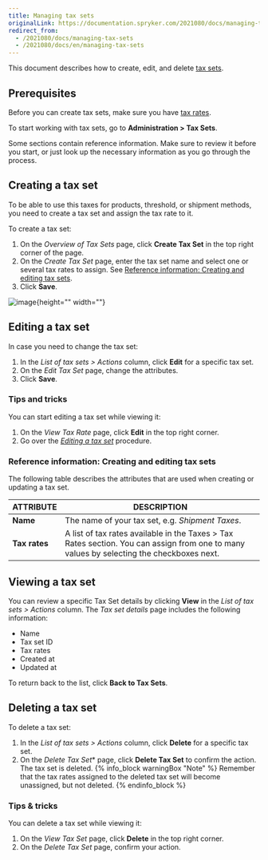 ```yaml
---
title: Managing tax sets
originalLink: https://documentation.spryker.com/2021080/docs/managing-tax-sets
redirect_from:
  - /2021080/docs/managing-tax-sets
  - /2021080/docs/en/managing-tax-sets
---
```


This document describes how to create, edit, and delete [tax sets](https://documentation.spryker.com/docs/tax).

## Prerequisites
Before you can create tax sets, make sure you have [tax rates](https://documentation.spryker.com/docs/managing-tax-rates).  

To start working with tax sets, go to **Administration > Tax Sets**.

Some sections contain reference information. Make sure to review it before you start, or just look up the necessary information as you go through the process.

## Creating a tax set
To be able to use this taxes for products, threshold, or shipment methods, you need to create a tax set and assign the tax rate to it.

To create a tax set:
1. On the *Overview of Tax Sets* page, click **Create Tax Set** in the top right corner of the page.
2. On the *Create Tax Set* page, enter the tax set name and select one or several tax rates to assign. See [Reference information: Creating and editing tax sets](#reference-information--creating-and-editing-tax-sets).
3. Click **Save**.

![image](https://spryker.s3.eu-central-1.amazonaws.com/docs/User+Guides/Back+Office+User+Guides/Taxes/Managing+Tax+Rates/create-tax-set.png){height="" width=""}


## Editing a tax set
In case you need to change the tax set: 
1. In the *List of tax sets > Actions* column, click **Edit** for a specific tax set.
2. On the *Edit Tax Set* page, change the attributes. 
3. Click **Save**.

### Tips and tricks

You can start editing a tax set while viewing it:
1. On the *View Tax Rate* page, click **Edit** in the top right corner.
2. Go over the [*Editing a tax set*](#editing-a-tax-set) procedure.

### Reference information: Creating and editing tax sets

The following table describes the attributes that are used when creating or updating a tax set.

| ATTRIBUTE |DESCRIPTION  |
| --- | --- |
| **Name** | The name of your tax set, e.g. _Shipment Taxes_. |
| **Tax rates** |A list of tax rates available in the Taxes > Tax Rates section. You can assign from one to many values by selecting the checkboxes next. |

## Viewing a tax set
You can review a specific Tax Set details by clicking **View** in the *List of tax sets > Actions* column.
The *Tax set details* page includes the following information:
* Name
* Tax set ID
* Tax rates
* Created at
* Updated at

To return back to the list, click **Back to Tax Sets**.

## Deleting a tax set
To delete a tax set:

1. In the *List of tax sets > Actions* column, click **Delete** for a specific tax set.
2. On the *Delete Tax Set** page, click **Delete Tax Set** to confirm the action.
The tax set is deleted. 
{% info_block warningBox "Note" %}
Remember that the tax rates assigned to the deleted tax set will become unassigned, but not deleted. 
{% endinfo_block %}

### Tips & tricks
You can delete a tax set while viewing it:
1. On the *View Tax Set* page, click **Delete** in the top right corner.
2. On the *Delete Tax Set* page, confirm your action.

